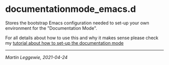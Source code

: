 

# documentationmode_emacs.d

Stores the bootstrap Emacs configuration needed to set-up your own environment for the "Documentation Mode".

For all details about how to use this and why it makes sense please check my [tutorial about how to set-up the documentation mode](https://martinleggewie.github.io/documentationmode/how-to-configure.html)

----

_Martin Leggewie, 2021-04-24_
